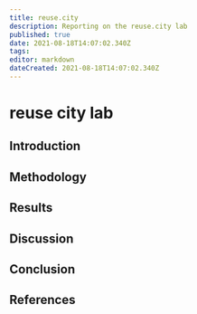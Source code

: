 ```yaml
---
title: reuse.city
description: Reporting on the reuse.city lab
published: true
date: 2021-08-18T14:07:02.340Z
tags:
editor: markdown
dateCreated: 2021-08-18T14:07:02.340Z
---
```


# reuse city lab

## Introduction

## Methodology

## Results

## Discussion

## Conclusion

## References
